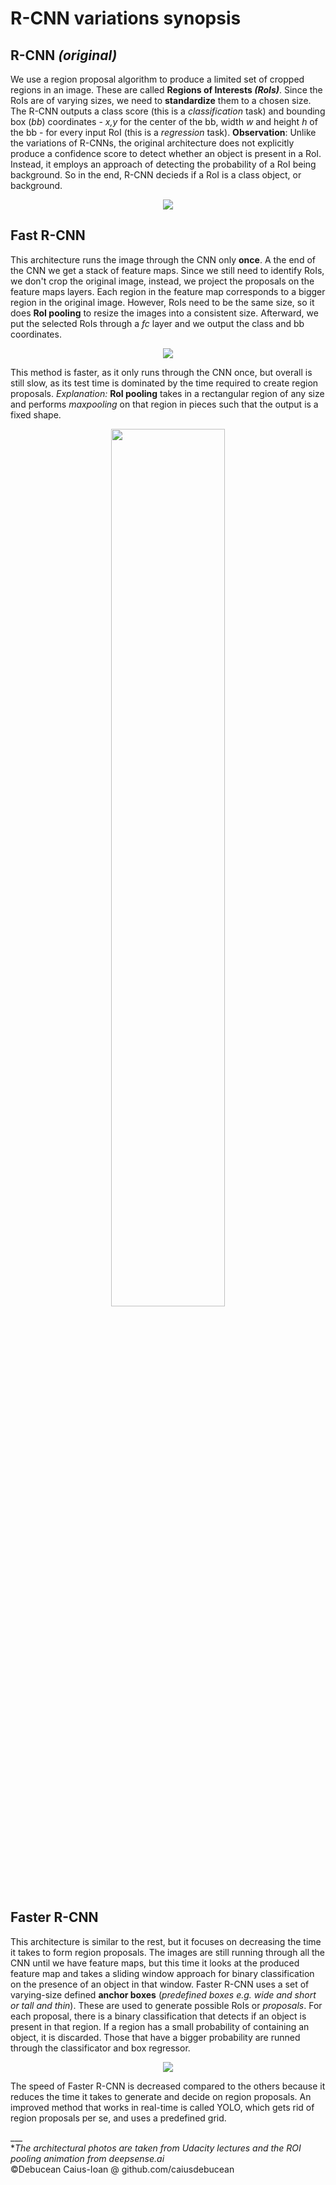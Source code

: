 # R-CNN variations synopsis

## R-CNN _(original)_

We use a region proposal algorithm to produce a limited set of cropped regions in an image. These are called **Regions of Interests _(RoIs)_**. Since the RoIs are of varying sizes, we need to **standardize** them to a chosen size. 
The R-CNN outputs a class score (this is a _classification_ task) and bounding box (_bb_) coordinates - _x,y_ for the center of the bb, width _w_ and height _h_ of the bb - for every input RoI (this is a _regression_ task).
**Observation**: Unlike the variations of R-CNNs, the original architecture does not explicitly produce a confidence score to detect whether an object is present in a RoI. Instead, it employs an approach of detecting the probability of a RoI being background. So in the end, R-CNN decieds if a RoI is a class object, or background.

<div style="text-align:center"><img src="https://i.imgur.com/DMuIwai.png"/></div>

## Fast R-CNN

This architecture runs the image through the CNN only **once**. A the end of the CNN we get a stack of feature maps. Since we still need to identify RoIs, we don't crop the original image, instead, we project the proposals on the feature maps layers. Each region in the feature map corresponds to a bigger region in the original image. However, RoIs need to be the same size, so it does **RoI pooling** to resize the images into a consistent size. Afterward, we put the selected RoIs through a _fc_ layer and we output the class and bb coordinates.

<div style="text-align:center"><img src="https://i.imgur.com/iCESs09.png"/></div>

This method is faster, as it only runs through the CNN once, but overall is still slow, as its test time is dominated by the time required to create region proposals.
_Explanation:_ **RoI pooling** takes in a rectangular region of any size and performs _maxpooling_ on that region in pieces such that the output is a fixed shape.

<div style="text-align:center"><img src="https://video.udacity-data.com/topher/2018/May/5aeb9dc6_roi-pooling-gif/roi-pooling-gif.gif" width = 60%/></div>

## Faster R-CNN

This architecture is similar to the rest, but it focuses on decreasing the time it takes to form region proposals. The images are still running through all the CNN until we have feature maps, but this time it looks at the produced feature map and takes a sliding window approach for binary classification on the presence of an object in that window.
Faster R-CNN uses a set of varying-size defined **anchor boxes** (_predefined boxes e.g. wide and short or tall and thin_). These are used to generate possible RoIs or _proposals_. For each proposal, there is a binary classification that detects if an object is present in that region. If a region has a small probability of containing an object, it is discarded. Those that have a bigger probability are runned through the classificator and box regressor.

<div style="text-align:center"><img src="https://i.imgur.com/zB7IDS1.png"/></div>

The speed of Faster R-CNN is decreased compared to the others because it reduces the time it takes to generate and decide on region proposals. An improved method that works in real-time is called YOLO, which gets rid of region proposals per se, and uses a predefined grid.

<div>___<d/iv>








<div>*<i>The architectural photos are taken from Udacity lectures and the ROI pooling animation from deepsense.ai</i></div>
<div>&copy;Debucean Caius-Ioan @ github.com/caiusdebucean</div>
